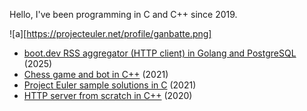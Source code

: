 Hello, I've been programming in C and C++ since 2019.

![a][https://projecteuler.net/profile/ganbatte.png]

- [boot.dev RSS aggregator (HTTP client) in Golang and PostgreSQL](https://github.com/ganbatte8/gator) (2025)
- [Chess game and bot in C++](https://github.com/ganbatte8/chess) (2021)
- [Project Euler sample solutions in C](https://github.com/ganbatte8/project-euler) (2021)
- [HTTP server from scratch in C++](https://github.com/ganbatte8/http-server) (2020)
